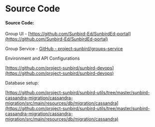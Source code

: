 # Source Code

#### Source Code:

Group UI - [https://github.com/Sunbird-Ed/SunbirdEd-portal](https://github.com/Sunbird-Ed/SunbirdEd-portal)

Group Service - [GitHub - project-sunbird/groups-service](https://github.com/project-sunbird/groups-service)

Environment and API Configurations

[https://github.com/project-sunbird/sunbird-devops](https://github.com/project-sunbird/sunbird-devops)

Database setup:

[https://github.com/project-sunbird/sunbird-utils/tree/master/sunbird-cassandra-migration/cassandra-migration/src/main/resources/db/migration/cassandra](https://github.com/project-sunbird/sunbird-utils/tree/master/sunbird-cassandra-migration/cassandra-migration/src/main/resources/db/migration/cassandra)
